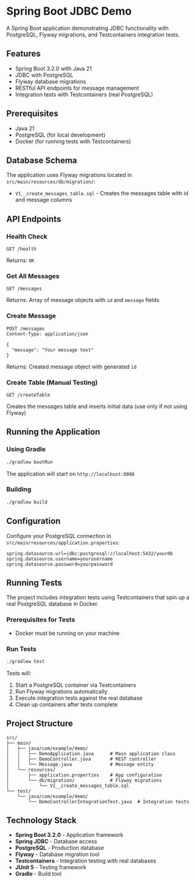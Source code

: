 # Spring Boot JDBC Demo

A Spring Boot application demonstrating JDBC functionality with PostgreSQL, Flyway migrations, and Testcontainers integration tests.

## Features
- Spring Boot 3.2.0 with Java 21
- JDBC with PostgreSQL
- Flyway database migrations
- RESTful API endpoints for message management
- Integration tests with Testcontainers (real PostgreSQL)

## Prerequisites
- Java 21
- PostgreSQL (for local development)
- Docker (for running tests with Testcontainers)

## Database Schema

The application uses Flyway migrations located in `src/main/resources/db/migration/`:
- `V1__create_messages_table.sql` - Creates the messages table with id and message columns

## API Endpoints

### Health Check
```
GET /health
```
Returns: `OK`

### Get All Messages
```
GET /messages
```
Returns: Array of message objects with `id` and `message` fields

### Create Message
```
POST /messages
Content-Type: application/json

{
  "message": "Your message text"
}
```
Returns: Created message object with generated `id`

### Create Table (Manual Testing)
```
GET /createTable
```
Creates the messages table and inserts initial data (use only if not using Flyway)

## Running the Application

### Using Gradle
```bash
./gradlew bootRun
```

The application will start on `http://localhost:8080`

### Building
```bash
./gradlew build
```

## Configuration

Configure your PostgreSQL connection in `src/main/resources/application.properties`:
```properties
spring.datasource.url=jdbc:postgresql://localhost:5432/yourdb
spring.datasource.username=yourusername
spring.datasource.password=yourpassword
```

## Running Tests

The project includes integration tests using Testcontainers that spin up a real PostgreSQL database in Docker.

### Prerequisites for Tests
- Docker must be running on your machine

### Run Tests
```bash
./gradlew test
```

Tests will:
1. Start a PostgreSQL container via Testcontainers
2. Run Flyway migrations automatically
3. Execute integration tests against the real database
4. Clean up containers after tests complete

## Project Structure
```
src/
├── main/
│   ├── java/com/example/demo/
│   │   ├── DemoApplication.java      # Main application class
│   │   ├── DemoController.java       # REST controller
│   │   └── Message.java              # Message entity
│   └── resources/
│       ├── application.properties    # App configuration
│       └── db/migration/             # Flyway migrations
│           └── V1__create_messages_table.sql
└── test/
    └── java/com/example/demo/
        └── DemoControllerIntegrationTest.java  # Integration tests
```

## Technology Stack
- **Spring Boot 3.2.0** - Application framework
- **Spring JDBC** - Database access
- **PostgreSQL** - Production database
- **Flyway** - Database migration tool
- **Testcontainers** - Integration testing with real databases
- **JUnit 5** - Testing framework
- **Gradle** - Build tool